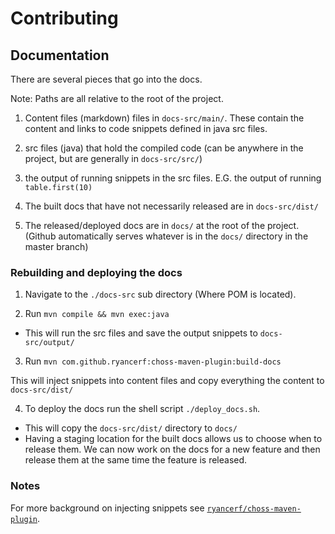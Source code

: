 # Contributing

## Documentation

There are several pieces that go into the docs.

Note: Paths are all relative to the root of the project.

1) Content files (markdown) files in `docs-src/main/`. These contain the content and links to code snippets defined in java src files.

2) src files (java) that hold the compiled code (can be anywhere in the project, but are generally in `docs-src/src/`)

3) the output of running snippets in the src files. E.G. the output of running `table.first(10)`

4) The built docs that have not necessarily released are in `docs-src/dist/`

5) The released/deployed docs are in `docs/` at the root of the project. (Github automatically serves whatever is in the `docs/` directory in the master branch)

### Rebuilding and deploying the docs

1) Navigate to the  `./docs-src` sub directory (Where POM is located).

2) Run `mvn compile && mvn exec:java`

* This will run the src files and save the output snippets to `docs-src/output/`

3) Run `mvn com.github.ryancerf:choss-maven-plugin:build-docs`

This will inject snippets into content files and copy everything the content to `docs-src/dist/`
    
4) To deploy the docs run the shell script `./deploy_docs.sh`.

* This will copy the `docs-src/dist/` directory to `docs/`
* Having a staging location for the built docs allows us to choose when to release them. We can now work on the docs for a new feature and then release them at the same time the feature is released.
    
### Notes

For more background on injecting snippets see [`ryancerf/choss-maven-plugin`](https://github.com/ryancerf/choss-maven-plugin).
